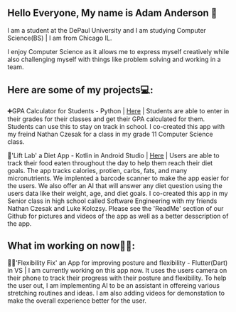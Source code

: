 ## Hello Everyone, My name is Adam Anderson 👋
I am a student at the DePaul University and I am studying Computer Science(BS) | I am from Chicago IL.

I enjoy Computer Science as it allows me to express myself creatively while also challenging myself with things like problem solving and working in a team.

Here are some of my projects💻:
-

➕GPA Calculator for Students - Python | [Here](https://codehs.com/sandbox/id/gpa-calculator-e2vzlc/run) |
Students are able to enter in their grades for their classes and get their GPA calculated for them. Students can use this to stay on track in school. I co-created this app with my freind Nathan Czesak for a class in my grade 11 Computer Science class.

🍎'Lift Lab' a Diet App - Kotlin in Android Studio | [Here](https://github.com/Lift-Lab/Project-Final-In-Class-Version-) |
Users are able to track their food eaten throughout the day to help them reach their diet goals. The app tracks calories, protien, carbs, fats, and many micronutrients. We implented a barcode scanner to make the app easier for the users. We also offer an AI that will answer any diet question using the users data like their weight, age, and diet goals. I co-created this app in my Senior class in high school called Software Engineering with my friends Nathan Czesak and Luke Kolozsy. Please see the 'ReadMe' section of our Github for pictures and videos of the app as well as a better desscription of the app.

What im working on now👨‍💻:
-
🏃‍♂️'Flexibility Fix' an App for improving posture and flexibility - Flutter(Dart) in VS | I am currently working on this app now. It uses the users camera on their phone to track their progress with their posture and flexibility. To help the user out, I am implementing AI to be an assistant in offereing various stretching routines and ideas. I am also adding videos for demonstation to make the overall experience better for the user.


<!--
**AdamAnderson4/AdamAnderson4** is a ✨ _special_ ✨ repository because its `README.md` (this file) appears on your GitHub profile.

Here are some ideas to get you started:

- 🔭 I’m currently working on ...
- 🌱 I’m currently learning ...
- 👯 I’m looking to collaborate on ...
- 🤔 I’m looking for help with ...
- 💬 Ask me about ...
- 📫 How to reach me: ...
- 😄 Pronouns: ...
- ⚡ Fun fact: ...
-->
